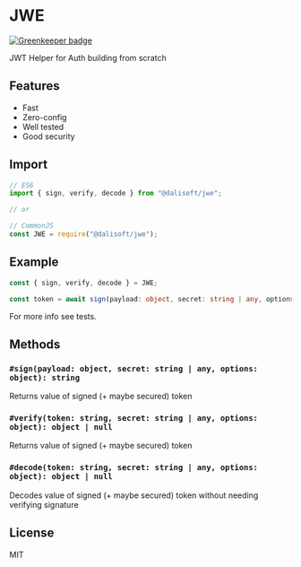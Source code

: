 # JWE

[![Greenkeeper badge](https://badges.greenkeeper.io/dalisoft/jwe.svg)](https://greenkeeper.io/)

JWT Helper for Auth building from scratch

## Features

- Fast
- Zero-config
- Well tested
- Good security

## Import

```js
// ES6
import { sign, verify, decode } from "@dalisoft/jwe";

// or

// CommonJS
const JWE = require("@dalisoft/jwe");
```

## Example

```ts
const { sign, verify, decode } = JWE;

const token = await sign(payload: object, secret: string | any, options: object): string;
```

For more info see tests.

## Methods

### `#sign(payload: object, secret: string | any, options: object): string`

Returns value of signed (+ maybe secured) token

### `#verify(token: string, secret: string | any, options: object): object | null`

Returns value of signed (+ maybe secured) token

### `#decode(token: string, secret: string | any, options: object): object | null`

Decodes value of signed (+ maybe secured) token without needing verifying signature

## License

MIT

